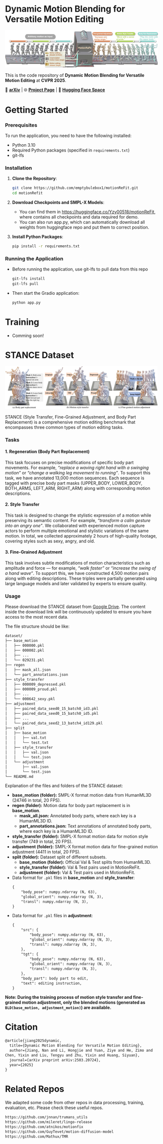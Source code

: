 # Dynamic Motion Blending for Versatile Motion Editing

![Teaser](assets/teaser.jpeg)

This is the code repository of **Dynamic Motion Blending for Versatile Motion Editing** at **CVPR 2025**.

📝 [**arXiv**](https://arxiv.org) | 🌐 [**Project Page**](https://awfuact.github.io/motionrefit) | 🤗 [**Hugging Face Space**](https://huggingface.co/spaces/Yzy00518/motionReFit)

# Getting Started

### Prerequisites  
To run the application, you need to have the following installed:  
- Python 3.10
- Required Python packages (specified in `requirements.txt`)
- git-lfs

### Installation

1. **Clone the Repository**:
    ```sh
    git clone https://github.com/emptybulebox1/motionReFit.git
    cd motionRefit
    ```

2. **Download Checkpoints and SMPL-X Models**:
    - You can find them in https://huggingface.co/Yzy00518/motionReFit, where contains all checkpoints and data required for demo.
    - You can also run app.py, which can automatically download all weights from huggingface repo and put them to correct position.

3. **Install Python Packages**:
    ```sh
    pip install -r requirements.txt
    ```

### Running the Application

  - Before running the application, use git-lfs to pull data from this repo
    ```sh
    git-lfs install
    git-lfs pull
    ```
  - Then start the Gradio application:
    ```sh
    python app.py
    ```

# Training

  - Comming soon!

# STANCE Dataset

![Dataset](assets/dataset.png)

STANCE (Style Transfer, Fine-Grained Adjustment, and Body Part Replacement) is a comprehensive motion editing benchmark that encompasses three common types of motion editing tasks.

### Tasks

#### 1. Regeneration (Body Part Replacement)

This task focuses on precise modifications of specific body part movements. For example, _“replace a waving right hand with a swinging motion”_ or _“change a walking leg movement to running”_. To support this task, we have annotated 13,000 motion sequences. Each sequence is tagged with precise body part masks (UPPER_BODY, LOWER_BODY, BOTH_ARMS, LEFT_ARM, RIGHT_ARM) along with corresponding motion descriptions.

#### 2. Style Transfer

This task is designed to change the stylistic expression of a motion while preserving its semantic content. For example, _“transform a calm gesture into an angry one”_. We collaborated with experienced motion capture actors to perform multiple emotional and stylistic variations of the same motion. In total, we collected approximately 2 hours of high-quality footage, covering styles such as sexy, angry, and old.

#### 3. Fine-Grained Adjustment

This task involves subtle modifications of motion characteristics such as amplitude and force — for example, _“walk faster”_ or _“increase the swing of a hand wave”_. To support this, we have constructed 4,500 motion pairs along with editing descriptions. These triples were partially generated using large language models and later validated by experts to ensure quality.

### Usage

Please download the STANCE dataset from [Google Drive](https://drive.google.com/file/d/1LiNgkRZ-Kmv5rKI3BOaHVCudhrMtE5hx/view?usp=sharing). The content inside the download link will be continuously updated to ensure you have access to the most recent data.

The file structure should be like:
```plaintext
dataset/
├── base_motion
│   ├── 000000.pkl
│   ├── 000002.pkl
│   ├── ...
│   └── 029231.pkl
├── regen
│   ├── mask_all.json
│   └── part_annotations.json
├── style_transfer
│   ├── 000009_depressed.pkl
│   ├── 000009_proud.pkl
│   ├── ...
│   └── 000642_sexy.pkl
├── adjustment
│   ├── paired_data_seed0_15_batch0_id3.pkl
│   ├── paired_data_seed0_15_batch0_id5.pkl
│   ├── ...
│   └── paired_data_seed2_13_batch4_id129.pkl
├── split
│   ├── base_motion
│   │   ├── val.txt
│   │   └── test.txt
│   ├── style_transfer
│   │   ├── val.json
│   │   └── test.json  
│   └── adjustment
│       ├── val.json
│       └── test.json  
└── README.md
```

Explanation of the files and folders of the STANCE dataset:

- **base_motion (folder):** SMPL-X format motion data from HumanML3D (24746 in total, 20 FPS).
- **regen (folder):** Motion data for body part replacement is in **base_motion**.
    - **mask_all.json:** Annotated body parts, where each key is a HumanML3D ID.
    - **part_annotations.json:** Text annotations of annotated body parts, where each key is a HumanML3D ID.
- **style_transfer (folder):** SMPL-X format motion data for motion style transfer (749 in total, 20 FPS).
- **adjustment (folder):** SMPL-X format motion data for fine-grained motion adjustment (4411 in total, 20 FPS).
- **split (folder):** Dataset split of different subsets.
    - **base_motion (folder):** Official Val & Test splits from HumanML3D.
    - **style_transfer (folder):** Val & Test pairs used in MotionReFit.
    - **adjustment (folder):** Val & Test pairs used in MotionReFit.
- Data format for `.pkl` files in **base_motion** and **style_transfer**:
    ```plaintext
    {   
        "body_pose": numpy.ndarray (N, 63),
        "global_orient": numpy.ndarray (N, 3),
        "transl": numpy.ndarray (N, 3),
    }
    ```
- Data format for `.pkl` files in **adjustment**:
    ```plaintext
    {
        "src": {   
            "body_pose": numpy.ndarray (N, 63),
            "global_orient": numpy.ndarray (N, 3),
            "transl": numpy.ndarray (N, 3),
        },
        "tgt": {   
            "body_pose": numpy.ndarray (N, 63),
            "global_orient": numpy.ndarray (N, 3),
            "transl": numpy.ndarray (N, 3),
        },
        "body_part": body part to edit,
        "text": editing instruction,
    }
    ```

**Note: During the training process of motion style transfer and fine-grained motion adjustment, only the blended motions (generated as `BLD(base_motion, adjustment_motion)`) are available.**

# Citation

```plaintext
@article{jiang2025dynamic,
  title={Dynamic Motion Blending for Versatile Motion Editing},
  author={Jiang, Nan and Li, Hongjie and Yuan, Ziye and He, Zimo and Chen, Yixin and Liu, Tengyu and Zhu, Yixin and Huang, Siyuan},
  journal={arXiv preprint arXiv:2503.20724},
  year={2025}
}
```

# Related Repos

We adapted some code from other repos in data processing, training, evaluation, etc. Please check these useful repos.
```plaintext
https://github.com/jnnan/trumans_utils
https://github.com/mileret/lingo-release
https://github.com/atnikos/motionfix
https://github.com/GuyTevet/motion-diffusion-model
https://github.com/Mathux/TMR
```

